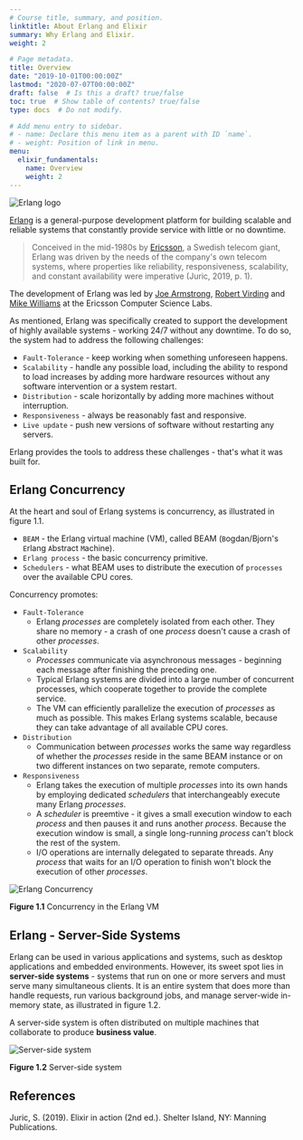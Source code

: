 ```yaml
---
# Course title, summary, and position.
linktitle: About Erlang and Elixir
summary: Why Erlang and Elixir.
weight: 2

# Page metadata.
title: Overview
date: "2019-10-01T00:00:00Z"
lastmod: "2020-07-07T00:00:00Z"
draft: false  # Is this a draft? true/false
toc: true  # Show table of contents? true/false
type: docs  # Do not modify.

# Add menu entry to sidebar.
# - name: Declare this menu item as a parent with ID `name`.
# - weight: Position of link in menu.
menu:
  elixir_fundamentals:
    name: Overview
    weight: 2
---
```


![Erlang logo](https://res.cloudinary.com/jomazu/image/upload/w_0.20,c_scale/v1571541788/jomazu/logos/Erlang_logo.png)

[Erlang](https://www.erlang.org/) is a general-purpose development platform for building scalable and reliable systems that constantly provide service with little or no downtime.

>Conceived in the mid-1980s by [Ericsson](https://www.ericsson.com/en/news/2018/5/erlang-celebrates-20-years-as-open-source), a Swedish telecom giant, Erlang was driven by the needs of the company's own telecom systems, where properties like reliability, responsiveness, scalability, and constant availability were imperative (Juric, 2019, p. 1). 

The development of Erlang was led by [Joe Armstrong](https://en.wikipedia.org/wiki/Joe_Armstrong_(programmer)), [Robert Virding](https://codesync.global/speaker/robert-virding/) and [Mike Williams](https://codesync.global/speaker/mike-williams/) at the Ericsson Computer Science Labs.

As mentioned, Erlang was specifically created to support the development of highly available systems - working 24/7 without any downtime. To do so, the system had to address the following challenges:

- `Fault-Tolerance` - keep working when something unforeseen happens.
- `Scalability` - handle any possible load, including the ability to respond to load increases by adding more hardware resources without any software intervention or a system restart.
- `Distribution` - scale horizontally by adding more machines without interruption.
- `Responsiveness` - always be reasonably fast and responsive.
- `Live update` - push new versions of software without restarting any servers.

Erlang provides the tools to address these challenges - that's what it was built for. 

## Erlang Concurrency
At the heart and soul of Erlang systems is concurrency, as illustrated in figure 1.1.

- `BEAM` - the Erlang virtual machine (VM), called BEAM (`B`ogdan/Bjorn's `E`rlang `A`bstract `M`achine).
- `Erlang process` - the basic concurrency primitive.
- `Schedulers` - what BEAM uses to distribute the execution of `processes` over the available CPU cores.

Concurrency promotes:

- `Fault-Tolerance`
  - Erlang *processes* are completely isolated from each other. They share no memory - a crash of one *process* doesn't cause a crash of other *processes*.
- `Scalability`
  - *Processes* communicate via asynchronous messages - beginning each message after finishing the preceding one.
  - Typical Erlang systems are divided into a large number of concurrent processes, which cooperate together to provide the complete service.
  - The VM can efficiently parallelize the execution of *processes* as much as possible. This makes Erlang systems scalable, because they can take advantage of all available CPU cores.
- `Distribution`
  - Communication between *processes* works the same way regardless of whether the *processes* reside in the same BEAM instance or on two different instances on two separate, remote computers.
- `Responsiveness`
  - Erlang takes the execution of multiple *processes* into its own hands by employing dedicated *schedulers* that interchangeably execute many Erlang *processes*.
  - A *scheduler* is preemtive - it gives a small execution window to each *process* and then pauses it and runs another *process*. Because the execution window is small, a single long-running *process* can't block the rest of the system.
  - I/O operations are internally delegated to separate threads. Any *process* that waits for an I/O operation to finish won't block the execution of other *processes*.

![Erlang Concurrency](https://res.cloudinary.com/jomazu/image/upload/w_0.30,c_scale/v1570048600/jomazu/BEAM_concurrency.png)

**Figure 1.1** Concurrency in the Erlang VM
  
## Erlang - Server-Side Systems
Erlang can be used in various applications and systems, such as desktop applications and embedded environments. However, its sweet spot lies in **server-side systems** - systems that run on one or more servers and must serve many simultaneous clients. It is an entire system that does more than handle requests, run various background jobs, and manage server-wide in-memory state, as illustrated in figure 1.2.

A server-side system is often distributed on multiple machines that collaborate to produce **business value**.

![Server-side system](https://res.cloudinary.com/jomazu/image/upload/w_0.30,c_scale/v1570048607/jomazu/Erlang_server-side_system.png)

**Figure 1.2** Server-side system

## References

Juric, S. (2019). Elixir in action (2nd ed.). Shelter Island, NY: Manning Publications.
